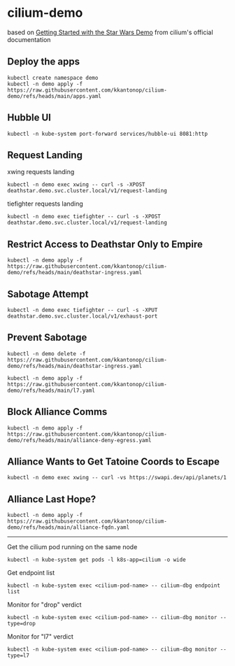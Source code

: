 # cilium-demo

based on [Getting Started with the Star Wars Demo](https://docs.cilium.io/en/stable/gettingstarted/demo/) from cilium's official documentation

## Deploy the apps

```
kubectl create namespace demo
kubectl -n demo apply -f https://raw.githubusercontent.com/kkantonop/cilium-demo/refs/heads/main/apps.yaml
```

## Hubble UI

```
kubectl -n kube-system port-forward services/hubble-ui 8081:http
```

## Request Landing

xwing requests landing
```
kubectl -n demo exec xwing -- curl -s -XPOST deathstar.demo.svc.cluster.local/v1/request-landing
```

tiefighter requests landing
```
kubectl -n demo exec tiefighter -- curl -s -XPOST deathstar.demo.svc.cluster.local/v1/request-landing
```

## Restrict Access to Deathstar Only to Empire

```
kubectl -n demo apply -f https://raw.githubusercontent.com/kkantonop/cilium-demo/refs/heads/main/deathstar-ingress.yaml
```

## Sabotage Attempt

```
kubectl -n demo exec tiefighter -- curl -s -XPUT deathstar.demo.svc.cluster.local/v1/exhaust-port
```

## Prevent Sabotage

```
kubectl -n demo delete -f https://raw.githubusercontent.com/kkantonop/cilium-demo/refs/heads/main/deathstar-ingress.yaml
```

```
kubectl -n demo apply -f https://raw.githubusercontent.com/kkantonop/cilium-demo/refs/heads/main/l7.yaml
```

## Block Alliance Comms

```
kubectl -n demo apply -f https://raw.githubusercontent.com/kkantonop/cilium-demo/refs/heads/main/alliance-deny-egress.yaml
```

## Alliance Wants to Get Tatoine Coords to Escape

```
kubectl -n demo exec xwing -- curl -vs https://swapi.dev/api/planets/1
```

## Alliance Last Hope?

```
kubectl -n demo apply -f https://raw.githubusercontent.com/kkantonop/cilium-demo/refs/heads/main/alliance-fqdn.yaml
```


---
Get the cilium pod running on the same node
```
kubectl -n kube-system get pods -l k8s-app=cilium -o wide
```

Get endpoint list
```
kubectl -n kube-system exec <cilium-pod-name> -- cilium-dbg endpoint list
```

Monitor for "drop" verdict
```
kubectl -n kube-system exec <cilium-pod-name> -- cilium-dbg monitor --type=drop
```

Monitor for "l7" verdict
```
kubectl -n kube-system exec <cilium-pod-name> -- cilium-dbg monitor --type=l7
```
